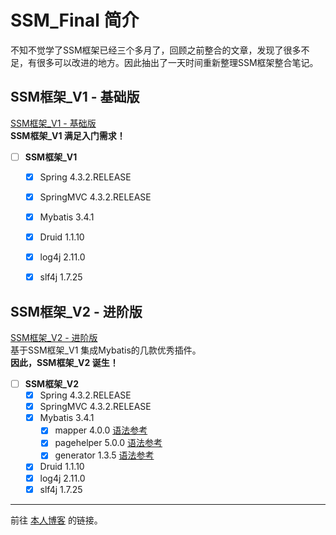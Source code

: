 # SSM_Final 简介

  不知不觉学了SSM框架已经三个多月了，回顾之前整合的文章，发现了很多不足，有很多可以改进的地方。因此抽出了一天时间重新整理SSM框架整合笔记。

## SSM框架_V1 - 基础版
  [SSM框架_V1 - 基础版](https://github.com/q343509740/SSM_Final/tree/master/SSM_Final_V1)  
  **SSM框架_V1 满足入门需求！**  
- [ ] **SSM框架_V1**
    - [x] Spring 4.3.2.RELEASE
    - [x] SpringMVC 4.3.2.RELEASE
    - [x] Mybatis 3.4.1
    - [x] Druid 1.1.10
    - [x] log4j 2.11.0
    - [x] slf4j 1.7.25

  
## SSM框架_V2 - 进阶版
  [SSM框架_V2 - 进阶版](https://github.com/q343509740/SSM_Final/tree/master/SSM_Final_V2)  
  基于SSM框架_V1 集成Mybatis的几款优秀插件。  
  **因此，SSM框架_V2 诞生！**  
  - [ ] **SSM框架_V2**
    - [x] Spring 4.3.2.RELEASE
    - [x] SpringMVC 4.3.2.RELEASE
    - [x] Mybatis 3.4.1
        - [x] mapper 4.0.0
          [语法参考](https://gitee.com/free/Mapper/wikis/Home)  
        - [x] pagehelper 5.0.0
          [语法参考](https://pagehelper.github.io/)  
        - [x] generator 1.3.5
          [语法参考](http://mbg.cndocs.ml/)  
    - [x] Druid 1.1.10
    - [x] log4j 2.11.0
    - [x] slf4j 1.7.25
  
---  
前往 [本人博客](https://blog.csdn.net/q343509740) 的链接。
